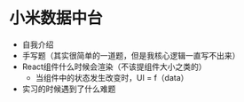 # 小米数据中台
- 自我介绍
- 手写题（其实很简单的一道题，但是我核心逻辑一直写不出来）
- React组件什么时候会渲染（不该提组件大小之类的）
  - 当组件中的状态发生改变时，UI = f（data）
- 实习的时候遇到了什么难题